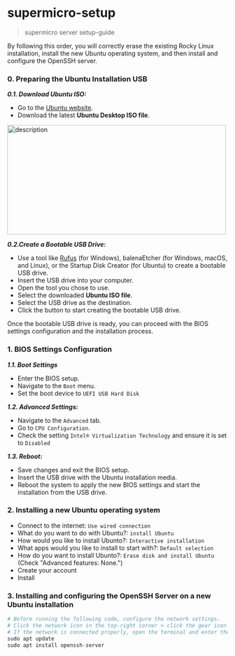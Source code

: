 # supermicro-setup
> supermicro server setup-guide

By following this order, you will correctly erase the existing Rocky Linux installation, install the new Ubuntu operating system, and then install and configure the OpenSSH server.

### 0. Preparing the Ubuntu Installation USB
***0.1. Download Ubuntu ISO:***
- Go to the [Ubuntu website](https://ubuntu.com/download/desktop).
- Download the latest **Ubuntu Desktop ISO file**.
<img src="https://github.com/pinkocto/supermicro-setup/assets/57980370/015babd9-4fd6-4dc5-bdbc-a7781bd509fa" alt="description" width="500" height="250">

***0.2.Create a Bootable USB Drive:***
- Use a tool like [Rufus](https://rufus.ie/ko/) (for Windows), balenaEtcher (for Windows, macOS, and Linux), or the Startup Disk Creator (for Ubuntu) to create a bootable USB drive.
- Insert the USB drive into your computer.
- Open the tool you chose to use.
- Select the downloaded **Ubuntu ISO file**.
- Select the USB drive as the destination.
- Click the button to start creating the bootable USB drive.

Once the bootable USB drive is ready, you can proceed with the BIOS settings configuration and the installation process.


### 1. BIOS Settings Configuration

***1.1. Boot Settings***
- Enter the BIOS setup.
- Navigate to the `Boot` menu.
- Set the boot device to `UEFI USB Hard Disk`

***1.2. Advanced Settings:***
- Navigate to the `Advanced` tab.
- Go to `CPU Configuration`.
- Check the setting `Intel® Virtualization Technology` and ensure it is set to `Disabled`

***1.3. Reboot:***
- Save changes and exit the BIOS setup.
- Insert the USB drive with the Ubuntu installation media.
- Reboot the system to apply the new BIOS settings and start the installation from the USB drive.

### 2. Installing a new Ubuntu operating system
- Connect to the internet: `Use wired connection`
- What do you want to do with Ubuntu?: `install Ubuntu`
- How would you like to install Ubunto?: `Interactive installation`
- What apps would you like to install to start with?: `Default selection`
- How do you want to install Ubunto?: `Erase disk and install Ubuntu` (Check "Advanced features: None.")
- Create your account
- Install

### 3. Installing and configuring the OpenSSH Server on a new Ubuntu installation
```python
# Before running the following code, configure the network settings.
# Click the network icon in the top-right corner > click the gear icon > Ethernet > IPv4 > Manual (enter Addresses and DNS) > Apply.
# If the network is connected properly, open the terminal and enter the following code.
sudo apt update
sudo apt install openssh-server
```
